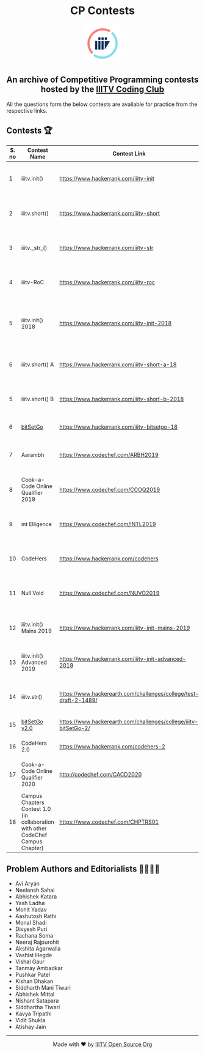 <h1 align='center'>CP Contests</h1>

<p align='center'><img src='logo_trans.png'></p>

<h2 align='center'> An archive of Competitive Programming contests hosted by the <a href='https://twitter.com/iiitvcc'>IIITV Coding Club</a></h2>

All the questions form the below contests are available for practice from the respective links.

## Contests 🏆

S. no | Contest Name | Contest Link | Date | Platform |
--- | --- | --- | --- | -- |
1 | iiitv.init() | https://www.hackerrank.com/iiitv-init | Sept 9 to Sept 10, 2017 | HackerRank |
2 | iiitv.short() | https://www.hackerrank.com/iiitv-short | Sep 28 to Sep 29, 2017 | HackerRank |
3 | iiitv.\_str\_() | https://www.hackerrank.com/iiitv-str | Dec 10 to Dec 15, 2017 | HackerRank |
4 | iiitv-RoC | https://www.hackerrank.com/iiitv-roc | Feb 3 to Feb 4, 2018 | HackerRank |
5 | iiitv.init() 2018 | https://www.hackerrank.com/iiitv-init-2018 | Sep 8 2018 to Sep 9, 2018 | HackerRank |
6 | iiitv.short() A | https://www.hackerrank.com/iiitv-short-a-18 | Sep 29 to Sep 30, 2018 | HackerRank |
5 | iiitv.short() B | https://www.hackerrank.com/iiitv-short-b-2018 | Sep 29 to Sep 30, 2018 | HackerRank |
6 | [bitSetGo](bitSetGo/) | https://www.hackerrank.com/iiitv-bitsetgo-18 | Dec 22, 2018 | HackerRank |
7 | Aarambh | https://www.codechef.com/ARBH2019 | Jan 23 to Jan 24, 2019 | CodeChef |
8 | Cook-a-Code Online Qualifier 2019 | https://www.codechef.com/CCOQ2019 | Feb 25 to Feb 26, 2019 | CodeChef |
9 | int Elligence | https://www.codechef.com/INTL2019 | Apr 19 to Apr 20, 2019 | CodeChef |
10 | CodeHers | https://www.hackerrank.com/codehers | May 23 to May 24, 2019 | HackerRank |
11 | Null Void | https://www.codechef.com/NUVO2019 | June 6 to June 7, 2019 | CodeChef |
12 | iiitv.init() Mains 2019 | https://www.hackerrank.com/iiitv-init-mains-2019 | Sept 21 to Sept 22, 2019 | HackerRank |
13 | iiitv.init() Advanced 2019 | https://www.hackerrank.com/iiitv-init-advanced-2019 | Oct 2 to Oct 3, 2019 | HackerRank |
14 | iiitv.str() | https://www.hackerearth.com/challenges/college/test-draft-2-1489/ | Oct 30 to Nov 2, 2019 | HackerEarth |
15 | [bitSetGo v2.0](bitSetGo-v2.0/) | https://www.hackerearth.com/challenges/college/iiitv-bitSetGo-2/ | Dec 12, 2019 | HackerEarth |
16 | CodeHers 2.0 | https://www.hackerrank.com/codehers-2 | Dec 21 2020 | HackerRank |
17 | Cook-a-Code Online Qualifier 2020 | http://codechef.com/CACD2020 | Mar 1 to Mar 2, 2020 | CodeChef |
18 | Campus Chapters Contest 1.0 (in collaboration with other CodeChef Campus Chapter) | https://www.codechef.com/CHPTRS01 | Apr 2 to Apr 5, 2020 | CodeChef |

## Problem Authors and Editorialists 👨‍💻👩‍💻
- Avi Aryan
- Neelansh Sahai
- Abhishek Katara
- Yash Ladha
- Mohit Yadav
- Aashutosh Rathi
- Monal Shadi
- Divyesh Puri
- Rachana Soma
- Neeraj Rajpurohit
- Akshita Agarwalla
- Vashist Hegde
- Vishal Gaur
- Tanmay Ambadkar
- Pushkar Patel
- Kishan Dhakan
- Siddharth Mani Tiwari
- Abhishek Mittal
- Nishant Satapara
- Siddhartha Tiwari
- Kavya Tripathi
- Vidit Shukla
- Atishay Jain

---

<p align='center'>Made with ❤️ by <a href='https://github/iiitv'>IIITV Open Source Org</a></p>
